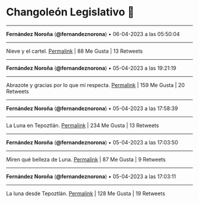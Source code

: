 # Changoleón Legislativo 🙈
*****
**Fernández Noroña** (**@fernandeznorona**) • 06-04-2023 a las 05:50:04
*****
Nieve y el cartel.
[Permalink](https://twitter.com/fernandeznorona/status/1643974356702498816) | 88 Me Gusta | 13 Retweets
*****
**Fernández Noroña** (**@fernandeznorona**) • 05-04-2023 a las 19:21:19
*****
Abrazote y gracias por lo que mí respecta.
[Permalink](https://twitter.com/fernandeznorona/status/1643816123631116289) | 159 Me Gusta | 20 Retweets
*****
**Fernández Noroña** (**@fernandeznorona**) • 05-04-2023 a las 17:58:39
*****
La Luna en Tepoztlán.
[Permalink](https://twitter.com/fernandeznorona/status/1643795322391482369) | 234 Me Gusta | 13 Retweets
*****
**Fernández Noroña** (**@fernandeznorona**) • 05-04-2023 a las 17:03:50
*****
Miren qué belleza de Luna.
[Permalink](https://twitter.com/fernandeznorona/status/1643781526910566407) | 87 Me Gusta | 9 Retweets
*****
**Fernández Noroña** (**@fernandeznorona**) • 05-04-2023 a las 17:03:11
*****
La luna desde Tepoztlán.
[Permalink](https://twitter.com/fernandeznorona/status/1643781362695143424) | 128 Me Gusta | 19 Retweets